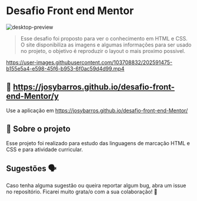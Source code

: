 
# Desafio Front end Mentor

![desktop-preview](https://user-images.githubusercontent.com/103708832/202592398-32ddbbac-320b-402e-9955-8eb861ce7f9b.jpg)


> Esse desafio foi proposto para ver o conhecimento em HTML e CSS. O site disponibiliza as imagens e algumas informações para ser usado no projeto, o objetivo é reproduzir o layout o mais proximo possivel.



https://user-images.githubusercontent.com/103708832/202591475-b155e5a4-e598-45f6-b953-6f0ac59d4d99.mp4



## 📲 https://josybarros.github.io/desafio-front-end-Mentor/y

Use a aplicação em https://josybarros.github.io/desafio-front-end-Mentor/ 

## 📑 Sobre o projeto

Esse projeto foi realizado para estudo das linguagens de marcação HTML e CSS e para atividade curricular.




## Sugestões 🗣

Caso tenha alguma sugestão ou queira reportar algum bug, abra um issue no repositório. Ficarei muito grata/o com a sua colaboração! 🤝
